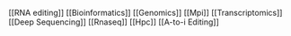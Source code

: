 [[RNA editing]]
[[Bioinformatics]]
[[Genomics]]
[[Mpi]]
[[Transcriptomics]]
[[Deep Sequencing]]
[[Rnaseq]]
[[Hpc]]
[[A-to-i Editing]]
